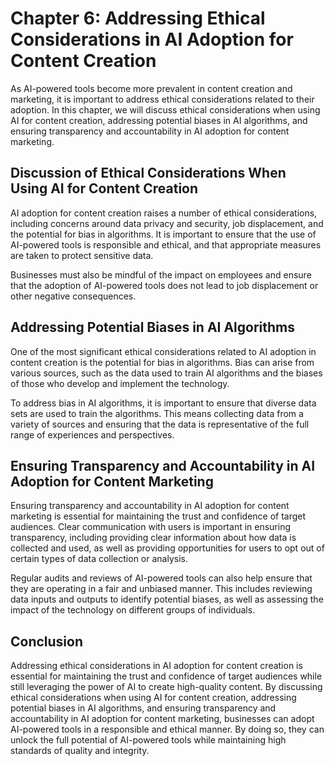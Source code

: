 Chapter 6: Addressing Ethical Considerations in AI Adoption for Content Creation
================================================================================

As AI-powered tools become more prevalent in content creation and marketing, it is important to address ethical considerations related to their adoption. In this chapter, we will discuss ethical considerations when using AI for content creation, addressing potential biases in AI algorithms, and ensuring transparency and accountability in AI adoption for content marketing.

Discussion of Ethical Considerations When Using AI for Content Creation
-----------------------------------------------------------------------

AI adoption for content creation raises a number of ethical considerations, including concerns around data privacy and security, job displacement, and the potential for bias in algorithms. It is important to ensure that the use of AI-powered tools is responsible and ethical, and that appropriate measures are taken to protect sensitive data.

Businesses must also be mindful of the impact on employees and ensure that the adoption of AI-powered tools does not lead to job displacement or other negative consequences.

Addressing Potential Biases in AI Algorithms
--------------------------------------------

One of the most significant ethical considerations related to AI adoption in content creation is the potential for bias in algorithms. Bias can arise from various sources, such as the data used to train AI algorithms and the biases of those who develop and implement the technology.

To address bias in AI algorithms, it is important to ensure that diverse data sets are used to train the algorithms. This means collecting data from a variety of sources and ensuring that the data is representative of the full range of experiences and perspectives.

Ensuring Transparency and Accountability in AI Adoption for Content Marketing
-----------------------------------------------------------------------------

Ensuring transparency and accountability in AI adoption for content marketing is essential for maintaining the trust and confidence of target audiences. Clear communication with users is important in ensuring transparency, including providing clear information about how data is collected and used, as well as providing opportunities for users to opt out of certain types of data collection or analysis.

Regular audits and reviews of AI-powered tools can also help ensure that they are operating in a fair and unbiased manner. This includes reviewing data inputs and outputs to identify potential biases, as well as assessing the impact of the technology on different groups of individuals.

Conclusion
----------

Addressing ethical considerations in AI adoption for content creation is essential for maintaining the trust and confidence of target audiences while still leveraging the power of AI to create high-quality content. By discussing ethical considerations when using AI for content creation, addressing potential biases in AI algorithms, and ensuring transparency and accountability in AI adoption for content marketing, businesses can adopt AI-powered tools in a responsible and ethical manner. By doing so, they can unlock the full potential of AI-powered tools while maintaining high standards of quality and integrity.
